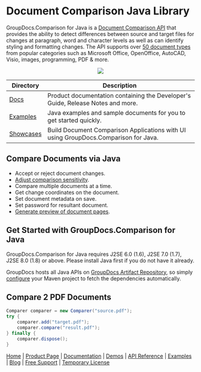 
# Document Comparison Java Library

GroupDocs.Comparison for Java is a [Document Comparison API](https://products.groupdocs.com/comparison/java) that provides the ability to detect differences between source and target files for changes at paragraph, word and character levels as well as can identify styling and formatting changes. The API supports over [50 document types](https://docs.groupdocs.com/comparison/java/supported-document-formats/) from popular categories such as Microsoft Office, OpenOffice, AutoCAD, Visio, images, programming, PDF & more.

<p align="center">
  <a title="Download complete GroupDocs.Comparison for Java source code" href="https://github.com/groupdocs-comparison/GroupDocs.Comparison-for-Java/archive/master.zip"> 
    <img src="https://camo.githubusercontent.com/11839cd752a2d367f3149c7bee1742b68e4a4d37/68747470733a2f2f7261772e6769746875622e636f6d2f4173706f73654578616d706c65732f6a6176612d6578616d706c65732d64617368626f6172642f6d61737465722f696d616765732f646f776e6c6f61645a69702d427574746f6e2d4c617267652e706e67" data-canonical-src="https://raw.github.com/AsposeExamples/java-examples-dashboard/master/images/downloadZip-Button-Large.png" style="max-width:100%;">
  </a>
</p>

Directory | Description
--------- | -----------
[Docs](https://github.com/groupdocs-comparison/GroupDocs.Comparison-for-Java/tree/master/Docs)  | Product documentation containing the Developer's Guide, Release Notes and more.
[Examples](https://github.com/groupdocs-comparison/GroupDocs.Comparison-for-Java/tree/master/Examples)  | Java examples and sample documents for you to get started quickly. 
[Showcases](https://github.com/groupdocs-comparison/GroupDocs.Comparison-for-Java/tree/master/Showcases)  | Build Document Comparison Applications with UI using GroupDocs.Comparison for Java. 

## Compare Documents via Java

- Accept or reject document changes.
- [Adjust comparison sensitivity](https://docs.groupdocs.com/comparison/java/adjusting-comparison-sensitivity/).
- Compare multiple documents at a time.
- Get change coordinates on the document.
- Set document metadata on save.
- Set password for resultant document.
- [Generate preview of document pages](https://docs.groupdocs.com/comparison/java/generate-document-pages-preview/).

## Get Started with GroupDocs.Comparison for Java

GroupDocs.Comparison for Java requires J2SE 6.0 (1.6), J2SE 7.0 (1.7), J2SE 8.0 (1.8) or above. Please install Java first if you do not have it already. 

GroupDocs hosts all Java APIs on [GroupDocs Artifact Repository](https://artifact.groupdocs.com/webapp/#/artifacts/browse/tree/General/repo/com/groupdocs/groupdocs-comparison), so simply [configure](https://docs.groupdocs.com/comparison/java/installation/) your Maven project to fetch the dependencies automatically.

## Compare 2 PDF Documents

```java
Comparer comparer = new Comparer("source.pdf");
try {
    comparer.add("target.pdf");
    comparer.compare("result.pdf");
} finally {
    comparer.dispose();
}
```

[Home](https://www.groupdocs.com/) | [Product Page](https://products.groupdocs.com/comparison/java) | [Documentation](https://docs.groupdocs.com/comparison/java/) | [Demos](https://products.groupdocs.app/comparison/family) | [API Reference](https://apireference.groupdocs.com/java/comparison) | [Examples](https://github.com/groupdocs-comparison/GroupDocs.comparison-for-Java/tree/master/Examples) | [Blog](https://blog.groupdocs.com/category/annotation/) | [Free Support](https://forum.groupdocs.com/c/comparison) | [Temporary License](https://purchase.groupdocs.com/temporary-license)
